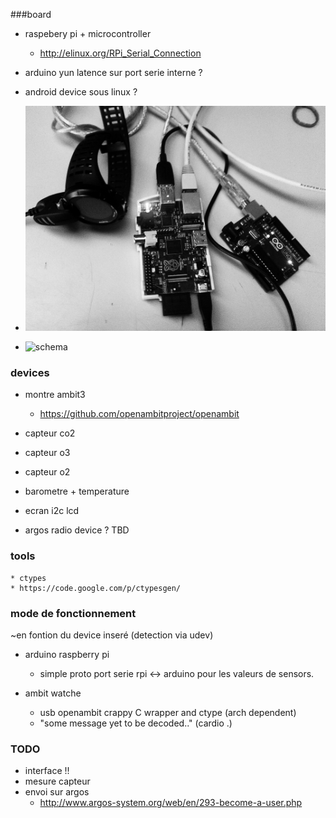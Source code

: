 ###board 
* raspebery pi + microcontroller
    * http://elinux.org/RPi_Serial_Connection
    
* arduino yun
    latence sur port serie interne ?
* android device sous linux ?

* ![setup1](img/ambit_setup.jpg)
* ![schema](img/schem1.jpg)

### devices 
* montre ambit3 
    * https://github.com/openambitproject/openambit 
    
* capteur co2
* capteur o3
* capteur o2
* barometre + temperature
* ecran i2c lcd 

* argos radio device ?
    TBD

### tools
    * ctypes
    * https://code.google.com/p/ctypesgen/ 

### mode de fonctionnement
~en fontion du device inseré (detection via udev)
* arduino raspberry pi
    *   simple proto port serie rpi <-> arduino  pour les valeurs de sensors.

* ambit watche
     * usb openambit crappy C wrapper and ctype (arch dependent)
     * "some message yet to be decoded.."  (cardio .)

### TODO

* interface !!
* mesure capteur
* envoi sur argos
    * http://www.argos-system.org/web/en/293-become-a-user.php
    



